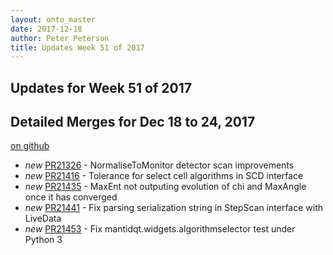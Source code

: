 ```yaml
---
layout: onto_master
date: 2017-12-18
author: Peter Peterson
title: Updates Week 51 of 2017
---
```

Updates for Week 51 of 2017
---------------------------

Detailed Merges for Dec 18 to 24, 2017
--------------------------------------
[on github](https://github.com/mantidproject/mantid/pulls?q=is%3Apr+merged%3A2017-12-19..2017-12-24)

* *new* [PR21326](https://github.com/mantidproject/mantid/pull/21326) - NormaliseToMonitor detector scan improvements
* *new* [PR21416](https://github.com/mantidproject/mantid/pull/21416) - Tolerance for select cell algorithms in SCD interface
* *new* [PR21435](https://github.com/mantidproject/mantid/pull/21435) - MaxEnt not outputing evolution of chi and MaxAngle once it has converged
* *new* [PR21441](https://github.com/mantidproject/mantid/pull/21441) - Fix parsing serialization string in StepScan interface with LiveData
* *new* [PR21453](https://github.com/mantidproject/mantid/pull/21453) - Fix mantidqt.widgets.algorithmselector test under Python 3
